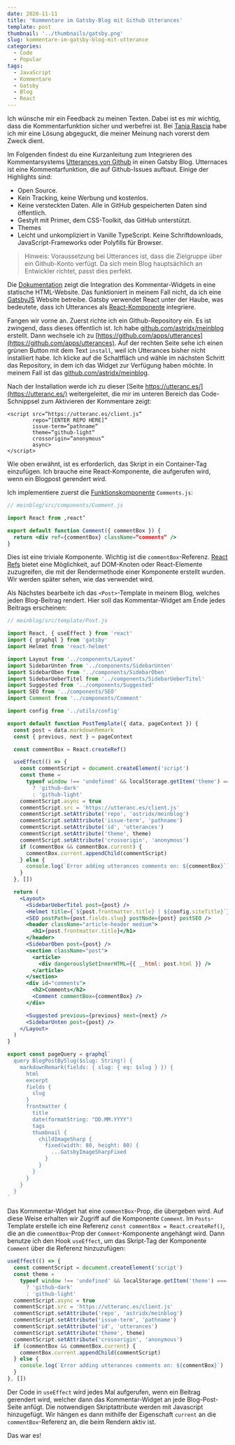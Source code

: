 ```yaml
---
date: 2020-11-11
title: 'Kommentare im Gatsby-Blog mit Github Utterances'
template: post
thumbnail: '../thumbnails/gatsby.png'
slug: kommentare-im-gatsby-blog-mit-utterance
categories:
  - Code
  - Popular
tags:
  - JavaScript
  - Kommentare
  - Gatsby
  - Blog
  - React
---
```


Ich wünsche mir ein Feedback zu meinen Texten. Dabei ist es mir wichtig, dass die Kommentarfunktion sicher und werbefrei ist. Bei [Tania Rascia](https://www.taniarascia.com/) habe ich mir eine Lösung abgeguckt, die meiner Meinung nach vorerst dem Zweck dient.

Im Folgenden findest du eine Kurzanleitung zum Integrieren des Kommentarsystems [Utterances von Github](https://github.com/utterance) in einen Gatsby Blog.
Utternaces ist eine Kommentarfunktion, die auf Github-Issues aufbaut. Einige der Highlights sind:

- Open Source.
- Kein Tracking, keine Werbung und kostenlos.
- Keine versteckten Daten. Alle in GitHub gespeicherten Daten sind öffentlich.
- Gestylt mit Primer, dem CSS-Toolkit, das GitHub unterstützt.
- Themes
- Leicht und unkompliziert in Vanille TypeScript. Keine Schriftdownloads, JavaScript-Frameworks oder Polyfills für Browser.

> Hinweis: Voraussetzung bei Utterances ist, dass die Zielgruppe über ein Github-Konto verfügt. Da sich mein Blog hauptsächlich an Entwickler richtet, passt dies perfekt.

Die [Dokumentation](https://utteranc.es/) zeigt die Integration des Kommentar-Widgets in eine statische HTML-Website. Das funktioniert in meinem Fall nicht, da ich eine [GatsbyJS](https://www.gatsbyjs.org/) Website betreibe. Gatsby verwendet React unter der Haube, was bedeutete, dass ich Utterances als [React-Komponente](https://reactjs.org/docs/components-and-props.html) integriere.

Fangen wir vorne an. Zuerst richte ich ein Github-Repository ein. Es ist zwingend, dass dieses öffentlich ist. Ich habe [github.com/astridx/meinblog](github.com/astridx/meinblog) erstellt.
Dann wechsele ich zu [https://github.com/apps/utterances](https://github.com/apps/utterances). Auf der rechten Seite sehe ich einen grünen Button mit dem Text `install`, weil ich Utterances bisher nicht installiert habe. Ich klicke auf die Schaltfläch und wähle im nächsten Schritt das Repository, in dem ich das Widget zur Verfügung haben möchte. In meinem Fall ist das [github.com/astridx/meinblog](github.com/astridx/meinblog).

Nach der Installation werde ich zu dieser [Seite https://utteranc.es/](https://utteranc.es/) weitergeleitet, die mir im unteren Bereich das Code-Schnippsel zum Aktivieren der Kommentare zeigt:

```
<script src=“https://utteranc.es/client.js“
        repo=“[ENTER REPO HERE]“
        issue-term=“pathname“
        theme=“github-light“
        crossorigin=“anonymous“
        async>
</script>
```

Wie oben erwähnt, ist es erforderlich, das Skript in ein Container-Tag einzufügen. Ich brauche eine React-Komponente, die aufgerufen wird, wenn ein Blogpost gerendert wird.

Ich implementiere zuerst die [Funktionskomponente](https://www.robinwieruch.de/react-function-component) `Comments.js`:

```jsx
// meinblog/src/components/Comment.js

import React from ‚react‘

export default function Comment({ commentBox }) {
  return <div ref={commentBox} className=“comments“ />
}
```

Dies ist eine triviale Komponente. Wichtig ist die `commentBox`-Referenz. [React Refs](https://reactjs.org/docs/refs-and-the-dom.html#callback-refs) bietet eine Möglichkeit, auf DOM-Knoten oder React-Elemente zuzugreifen, die mit der Rendermethode einer Komponente erstellt wurden. Wir werden später sehen, wie das verwendet wird.

Als Nächstes bearbeite ich das `<Post>`-Template in meinem Blog, welches jeden Blog-Beitrag rendert. Hier soll das Kommentar-Widget am Ende jedes Beitrags erscheinen:

```jsx {13,21-41,57-60}
// meinblog/src/template/Post.js

import React, { useEffect } from 'react'
import { graphql } from 'gatsby'
import Helmet from 'react-helmet'

import Layout from '../components/Layout'
import SidebarUnten from '../components/SidebarUnten'
import SidebarOben from '../components/SidebarOben'
import SidebarUeberTitel from '../components/SidebarUeberTitel'
import Suggested from '../components/Suggested'
import SEO from '../components/SEO'
import Comment from '../components/Comment'

import config from '../utils/config'

export default function PostTemplate({ data, pageContext }) {
  const post = data.markdownRemark
  const { previous, next } = pageContext

  const commentBox = React.createRef()

  useEffect(() => {
    const commentScript = document.createElement('script')
    const theme =
      typeof window !== 'undefined' && localStorage.getItem('theme') === 'dark'
        ? 'github-dark'
        : 'github-light'
    commentScript.async = true
    commentScript.src = 'https://utteranc.es/client.js'
    commentScript.setAttribute('repo', 'astridx/meinblog')
    commentScript.setAttribute('issue-term', 'pathname')
    commentScript.setAttribute('id', 'utterances')
    commentScript.setAttribute('theme', theme)
    commentScript.setAttribute('crossorigin', 'anonymous')
    if (commentBox && commentBox.current) {
      commentBox.current.appendChild(commentScript)
    } else {
      console.log(`Error adding utterances comments on: ${commentBox}`)
    }
  }, [])

  return (
    <Layout>
      <SidebarUeberTitel post={post} />
      <Helmet title={`${post.frontmatter.title} | ${config.siteTitle}`} />
      <SEO postPath={post.fields.slug} postNode={post} postSEO />
      <header className="article-header medium">
        <h1>{post.frontmatter.title}</h1>
      </header>
      <SidebarOben post={post} />
      <section className="post">
        <article>
          <div dangerouslySetInnerHTML={{ __html: post.html }} />
        </article>
      </section>
      <div id="comments">
        <h2>Comments</h2>
        <Comment commentBox={commentBox} />
      </div>

      <Suggested previous={previous} next={next} />
      <SidebarUnten post={post} />
    </Layout>
  )
}

export const pageQuery = graphql`
  query BlogPostBySlug($slug: String!) {
    markdownRemark(fields: { slug: { eq: $slug } }) {
      html
      excerpt
      fields {
        slug
      }
      frontmatter {
        title
        date(formatString: "DD.MM.YYYY")
        tags
        thumbnail {
          childImageSharp {
            fixed(width: 80, height: 80) {
              ...GatsbyImageSharpFixed
            }
          }
        }
      }
    }
  }
`
```

Das Kommentar-Widget hat eine `commentBox`-Prop, die übergeben wird. Auf diese Weise erhalten wir Zugriff auf die Komponente `Comment`. Im `Posts`-Template erstelle ich eine Referenz `const commentBox = React.createRef()`, die an die `commentBox`-Prop der `Comment`-Komponente angehängt wird. Dann benutze ich den Hook `useEffect`, um das Skript-Tag der Komponente `Comment` über die Referenz hinzuzufügen:

```jsx
useEffect(() => {
  const commentScript = document.createElement('script')
  const theme =
    typeof window !== 'undefined' && localStorage.getItem('theme') === 'dark'
      ? 'github-dark'
      : 'github-light'
  commentScript.async = true
  commentScript.src = 'https://utteranc.es/client.js'
  commentScript.setAttribute('repo', 'astridx/meinblog')
  commentScript.setAttribute('issue-term', 'pathname')
  commentScript.setAttribute('id', 'utterances')
  commentScript.setAttribute('theme', theme)
  commentScript.setAttribute('crossorigin', 'anonymous')
  if (commentBox && commentBox.current) {
    commentBox.current.appendChild(commentScript)
  } else {
    console.log(`Error adding utterances comments on: ${commentBox}`)
  }
}, [])
```

Der Code in `useEffect` wird jedes Mal aufgerufen, wenn ein Beitrag gerendert wird, welcher dann das Kommentar-Widget an jede Blog-Post-Seite anfügt. Die notwendigen Skriptattribute werden mit Javascript hinzugefügt. Wir hängen es dann mithilfe der Eigenschaft `current` an die `commentBox`-Referenz an, die beim Rendern aktiv ist.

Das war es!
